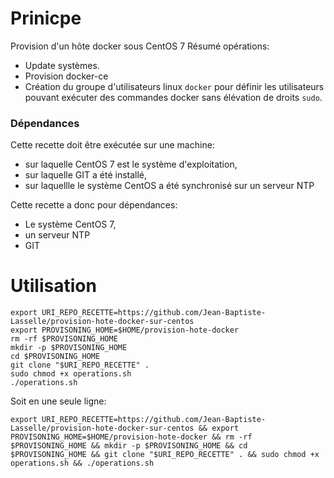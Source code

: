 # Prinicpe

Provision d'un hôte docker sous CentOS 7
Résumé opérations:

<!-- * Synchronistation serveur NTP. --> 
* Update systèmes.
* Provision docker-ce
* Création du groupe d'utilisateurs linux `docker` pour définir les utilisateurs pouvant exécuter des commandes docker sans élévation de droits `sudo`.


### Dépendances 

Cette recette doit être exécutée sur une machine:
* sur laquelle CentOS 7 est le système d'exploitation, 
* sur laquelle GIT a été installé,
* sur laquellle le système CentOS a été synchronisé sur un serveur NTP


Cette recette a donc pour dépendances:

* Le système CentOS 7,
* un serveur NTP
* GIT 


# Utilisation

```
export URI_REPO_RECETTE=https://github.com/Jean-Baptiste-Lasselle/provision-hote-docker-sur-centos
export PROVISONING_HOME=$HOME/provision-hote-docker
rm -rf $PROVISONING_HOME
mkdir -p $PROVISONING_HOME
cd $PROVISONING_HOME
git clone "$URI_REPO_RECETTE" .
sudo chmod +x operations.sh
./operations.sh
```

Soit en une seule ligne:

`export URI_REPO_RECETTE=https://github.com/Jean-Baptiste-Lasselle/provision-hote-docker-sur-centos && export PROVISONING_HOME=$HOME/provision-hote-docker && rm -rf $PROVISONING_HOME && mkdir -p $PROVISONING_HOME && cd $PROVISONING_HOME && git clone "$URI_REPO_RECETTE" . && sudo chmod +x operations.sh && ./operations.sh`
